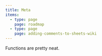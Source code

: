 ```yaml
---
title: Meta
items:
  - type: page
    page: roadmap
  - type: page
    page: adding-comments-to-sheets-wiki  
---
```

Functions are pretty neat.